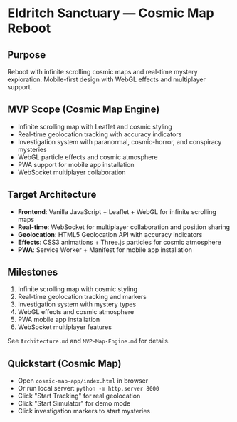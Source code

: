 # Eldritch Sanctuary — Cosmic Map Reboot

## Purpose
Reboot with infinite scrolling cosmic maps and real-time mystery exploration. Mobile-first design with WebGL effects and multiplayer support.

## MVP Scope (Cosmic Map Engine)
- Infinite scrolling map with Leaflet and cosmic styling
- Real-time geolocation tracking with accuracy indicators
- Investigation system with paranormal, cosmic-horror, and conspiracy mysteries
- WebGL particle effects and cosmic atmosphere
- PWA support for mobile app installation
- WebSocket multiplayer collaboration

## Target Architecture
- **Frontend**: Vanilla JavaScript + Leaflet + WebGL for infinite scrolling maps
- **Real-time**: WebSocket for multiplayer collaboration and position sharing
- **Geolocation**: HTML5 Geolocation API with accuracy indicators
- **Effects**: CSS3 animations + Three.js particles for cosmic atmosphere
- **PWA**: Service Worker + Manifest for mobile app installation

## Milestones
1. Infinite scrolling map with cosmic styling
2. Real-time geolocation tracking and markers
3. Investigation system with mystery types
4. WebGL effects and cosmic atmosphere
5. PWA mobile app installation
6. WebSocket multiplayer features

See `Architecture.md` and `MVP-Map-Engine.md` for details.

## Quickstart (Cosmic Map)
- Open `cosmic-map-app/index.html` in browser
- Or run local server: `python -m http.server 8000`
- Click "Start Tracking" for real geolocation
- Click "Start Simulator" for demo mode
- Click investigation markers to start mysteries